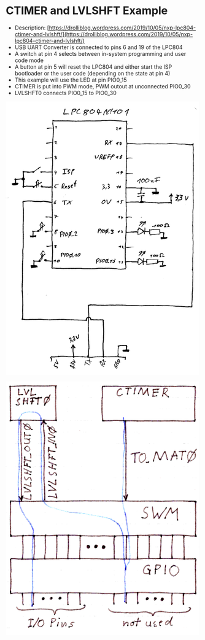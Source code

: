 # CTIMER and LVLSHFT Example

 * Description: [https://drolliblog.wordpress.com/2019/10/05/nxp-lpc804-ctimer-and-lvlshft/](https://drolliblog.wordpress.com/2019/10/05/nxp-lpc804-ctimer-and-lvlshft/)
 * USB UART Converter is connected to pins 6 and 19 of the LPC804
 * A switch at pin 4 selects between in-system programming and user code mode
 * A button at pin 5 will reset the LPC804 and either start the ISP bootloader or the user code (depending on the state at pin 4)
 * This example will use the LED at pin PIO0_15
 * CTIMER is put into PWM mode, PWM outout at unconnected PIO0_30
 * LVLSHFT0 connects PIO0_15 to PIO0_30


![lpc804_blink_schematic.png](../blink/lpc804_blink_schematic.png)

![lpc804_ctimer.png](lpc804_ctimer.png)
